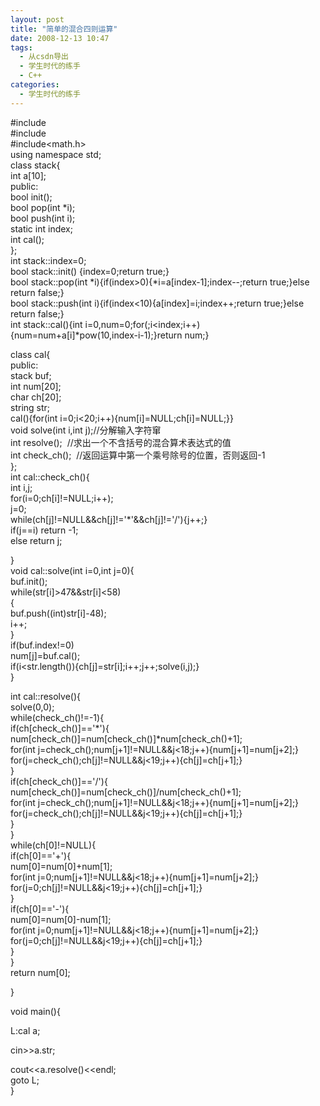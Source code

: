 ```yaml
---
layout: post
title: "简单的混合四则运算"
date: 2008-12-13 10:47
tags: 
  - 从csdn导出
  - 学生时代的练手
  - C++
categories: 
  - 学生时代的练手
---
```


#include<iostream>  
#include<string>  
#include<math.h>  
using namespace std;  
class stack{  
int a[10];  
public:  
bool init();  
bool pop(int *i);  
bool push(int i);  
static int index;  
int cal();  
};  
int stack::index=0;  
bool stack::init() {index=0;return true;}  
bool stack::pop(int *i){if(index>0){*i=a[index-1];index--;return true;}else
return false;}  
bool stack::push(int i){if(index<10){a[index]=i;index++;return true;}else
return false;}  
int stack::cal(){int
i=0,num=0;for(;i<index;i++){num=num+a[i]*pow(10,index-i-1);}return num;}

class cal{  
public:  
stack buf;  
int num[20];  
char ch[20];  
string str;  
cal(){for(int i=0;i<20;i++){num[i]=NULL;ch[i]=NULL;}}  
void solve(int i,int j);//分解输入字符窜  
int resolve();  //求出一个不含括号的混合算术表达式的值  
int check_ch();  //返回运算中第一个乘号除号的位置，否则返回-1  
};  
int cal::check_ch(){  
int i,j;  
for(i=0;ch[i]!=NULL;i++);  
j=0;  
while(ch[j]!=NULL&&ch[j]!='*'&&ch[j]!='/'){j++;}  
if(j==i) return -1;  
else return j;

}  
void cal::solve(int i=0,int j=0){  
buf.init();  
while(str[i]>47&&str[i]<58)  
{  
buf.push((int)str[i]-48);  
i++;  
}  
if(buf.index!=0)  
num[j]=buf.cal();  
if(i<str.length()){ch[j]=str[i];i++;j++;solve(i,j);}  
}

int cal::resolve(){  
solve(0,0);  
while(check_ch()!=-1){  
if(ch[check_ch()]=='*'){  
num[check_ch()]=num[check_ch()]*num[check_ch()+1];  
for(int j=check_ch();num[j+1]!=NULL&&j<18;j++){num[j+1]=num[j+2];}  
for(j=check_ch();ch[j]!=NULL&&j<19;j++){ch[j]=ch[j+1];}  
}  
if(ch[check_ch()]=='/'){  
num[check_ch()]=num[check_ch()]/num[check_ch()+1];  
for(int j=check_ch();num[j+1]!=NULL&&j<18;j++){num[j+1]=num[j+2];}  
for(j=check_ch();ch[j]!=NULL&&j<19;j++){ch[j]=ch[j+1];}  
}  
}  
while(ch[0]!=NULL){  
if(ch[0]=='+'){  
num[0]=num[0]+num[1];  
for(int j=0;num[j+1]!=NULL&&j<18;j++){num[j+1]=num[j+2];}  
for(j=0;ch[j]!=NULL&&j<19;j++){ch[j]=ch[j+1];}  
}  
if(ch[0]=='-'){  
num[0]=num[0]-num[1];  
for(int j=0;num[j+1]!=NULL&&j<18;j++){num[j+1]=num[j+2];}  
for(j=0;ch[j]!=NULL&&j<19;j++){ch[j]=ch[j+1];}  
}  
}  
return num[0];

}

void main(){

L:cal a;  
  
cin>>a.str;

cout<<a.resolve()<<endl;  
goto L;  
}  

